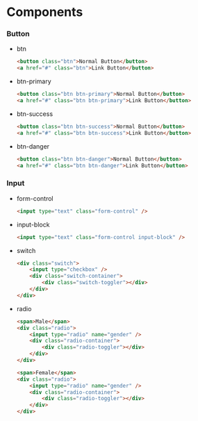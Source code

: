 # Components

### Button

-   btn

    ```html
    <button class="btn">Normal Button</button>
    <a href="#" class="btn">Link Button</button>
    ```

-   btn-primary

    ```html
    <button class="btn btn-primary">Normal Button</button>
    <a href="#" class="btn btn-primary">Link Button</button>
    ```

-   btn-success

    ```html
    <button class="btn btn-success">Normal Button</button>
    <a href="#" class="btn btn-success">Link Button</button>
    ```

-   btn-danger

    ```html
    <button class="btn btn-danger">Normal Button</button>
    <a href="#" class="btn btn-danger">Link Button</button>
    ```

### Input

-   form-control

    ```html
    <input type="text" class="form-control" />
    ```

-   input-block

    ```html
    <input type="text" class="form-control input-block" />
    ```

-   switch

    ```html
    <div class="switch">
    	<input type="checkbox" />
    	<div class="switch-container">
    		<div class="switch-toggler"></div>
    	</div>
    </div>
    ```

-   radio

    ```html
    <span>Male</span>
    <div class="radio">
    	<input type="radio" name="gender" />
    	<div class="radio-container">
    		<div class="radio-toggler"></div>
    	</div>
    </div>

    <span>Female</span>
    <div class="radio">
    	<input type="radio" name="gender" />
    	<div class="radio-container">
    		<div class="radio-toggler"></div>
    	</div>
    </div>
    ```
